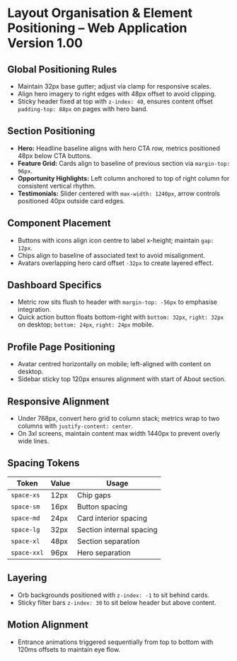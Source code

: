 # Layout Organisation & Element Positioning – Web Application Version 1.00

## Global Positioning Rules
- Maintain 32px base gutter; adjust via clamp for responsive scales.
- Align hero imagery to right edges with 48px offset to avoid clipping.
- Sticky header fixed at top with `z-index: 40`, ensures content offset `padding-top: 88px` on pages with hero band.

## Section Positioning
- **Hero:** Headline baseline aligns with hero CTA row, metrics positioned 48px below CTA buttons.
- **Feature Grid:** Cards align to baseline of previous section via `margin-top: 96px`.
- **Opportunity Highlights:** Left column anchored to top of right column for consistent vertical rhythm.
- **Testimonials:** Slider centered with `max-width: 1240px`, arrow controls positioned 40px outside card edges.

## Component Placement
- Buttons with icons align icon centre to label x-height; maintain `gap: 12px`.
- Chips align to baseline of associated text to avoid misalignment.
- Avatars overlapping hero card offset `-32px` to create layered effect.

## Dashboard Specifics
- Metric row sits flush to header with `margin-top: -56px` to emphasise integration.
- Quick action button floats bottom-right with `bottom: 32px`, `right: 32px` on desktop; `bottom: 24px`, `right: 24px` mobile.

## Profile Page Positioning
- Avatar centred horizontally on mobile; left-aligned with content on desktop.
- Sidebar sticky top 120px ensures alignment with start of About section.

## Responsive Alignment
- Under 768px, convert hero grid to column stack; metrics wrap to two columns with `justify-content: center`.
- On 3xl screens, maintain content max width 1440px to prevent overly wide lines.

## Spacing Tokens
| Token | Value | Usage |
| --- | --- | --- |
| `space-xs` | 12px | Chip gaps |
| `space-sm` | 16px | Button spacing |
| `space-md` | 24px | Card interior spacing |
| `space-lg` | 32px | Section internal spacing |
| `space-xl` | 48px | Section separation |
| `space-xxl` | 96px | Hero separation |

## Layering
- Orb backgrounds positioned with `z-index: -1` to sit behind cards.
- Sticky filter bars `z-index: 30` to sit below header but above content.

## Motion Alignment
- Entrance animations triggered sequentially from top to bottom with 120ms offsets to maintain eye flow.
